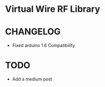 # Virtual Wire RF Library

# CHANGELOG
* Fixed arduino 1.6 Compatibility

# TODO

* Add a medium post
